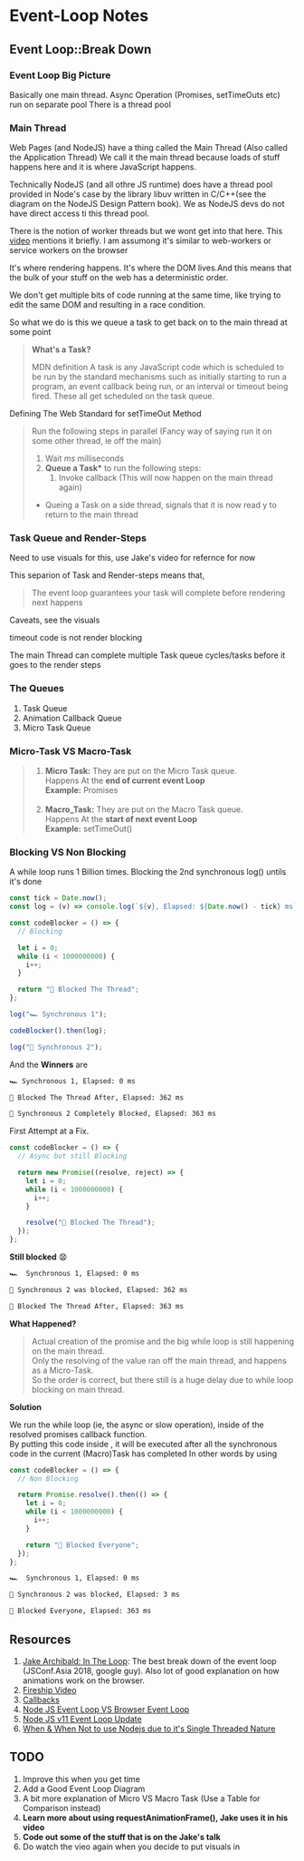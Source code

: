 # Event-Loop Notes

## **Event Loop::Break Down**

### **Event Loop Big Picture**

Basically one main thread. Async Operation (Promises, setTimeOuts etc) run on separate pool
There is a thread pool

### Main Thread

Web Pages (and NodeJS) have a thing called the Main Thread (Also called the Application Thread) We call it the main thread because loads of stuff happens here and it is where JavaScript happens.

Technically NodeJS (and all othre JS runtime) does have a thread pool provided in Node's case by the library libuv written in C/C++(see the diagram on the NodeJS Design Pattern book). We as NodeJS devs do not have direct access ti this thread pool.

There is the notion of worker threads but we wont get into that here. This [video](https://www.youtube.com/watch?v=UCd6LorxpkY&list=PLqq-6Pq4lTTa-d0iZg41U2RDqECol9C5B&index=6) mentions it briefly. I am assumong it's similar to web-workers or service workers on the browser

It's where rendering happens. It's where the DOM lives.And this means that the bulk of your stuff on the web has a deterministic order.

We don't get multiple bits of code running at the same time, like trying to edit the same DOM and resulting in a race condition.

So what we do is this we queue a task to get back on to the main thread at some point

> **What's a Task?**
>
> MDN definition
> A task is any JavaScript code which is scheduled to be run by the standard mechanisms such as initially starting to run a program, an event callback being run, or an interval or timeout being fired. These all get scheduled on the task queue.

Defining The Web Standard for setTimeOut Method

> Run the following steps in parallel (Fancy way of saying run it on some other thread, ie off the main)
>
> 1. Wait _ms_ milliseconds
> 2. **Queue a Task\*** to run the following steps:
>    1. Invoke callback (This will now happen on the main thread again)
>
> - Queing a Task on a side thread, signals that it is now read y to return to the main thread

### Task Queue and Render-Steps

Need to use visuals for this, use Jake's video for refernce for now

This separion of Task and Render-steps means that,

> The event loop guarantees your task will complete before rendering next happens

Caveats, see the visuals

timeout code is not render blocking

The main Thread can complete multiple Task queue cycles/tasks before it goes to the render steps

### The Queues

1. Task Queue
2. Animation Callback Queue
3. Micro Task Queue

### **Micro-Task VS Macro-Task**

> 1. **Micro Task:** They are put on the Micro Task queue. <br/> Happens At the **end of current event Loop** <br/> **Example:** Promises <br/><br/>
> 2. **Macro_Task:** They are put on the Macro Task queue. <br/> Happens At the **start of next event Loop** <br/> **Example:** setTimeOut()

### **Blocking VS Non Blocking**

A while loop runs 1 Billion times. Blocking the 2nd synchronous log() untils it's done

```javascript
const tick = Date.now();
const log = (v) => console.log(`${v}, Elapsed: ${Date.now() - tick} ms`);

const codeBlocker = () => {
  // Blocking

  let i = 0;
  while (i < 1000000000) {
    i++;
  }

  return "🐢 Blocked The Thread";
};

log("🏎️ Synchronous 1");

codeBlocker().then(log);

log("🥪 Synchronous 2");
```

And the **Winners** are

```bash
🏎️ Synchronous 1, Elapsed: 0 ms

🐢 Blocked The Thread After, Elapsed: 362 ms

🦥 Synchronous 2 Completely Blocked, Elapsed: 363 ms
```

First Attempt at a Fix.

```javascript
const codeBlocker = () => {
  // Async but still Blocking

  return new Promise((resolve, reject) => {
    let i = 0;
    while (i < 1000000000) {
      i++;
    }

    resolve("🐢 Blocked The Thread");
  });
};
```

**Still blocked** :anguished:

```bash
🏎️  Synchronous 1, Elapsed: 0 ms

🏃 Synchronous 2 was blocked, Elapsed: 362 ms

🐢 Blocked The Thread After, Elapsed: 363 ms
```

**What Happened?** <br/>

> Actual creation of the promise and the big while loop is still happening on the main thread. <br/>
> Only the resolving of the value ran off the main thread, and happens as a Micro-Task. <br/>
> So the order is correct, but there still is a huge delay due to while loop blocking on main thread.

**Solution**

We run the while loop (ie, the async or slow operation), inside of the resolved promises callback function. <br/>
By putting this code inside , it will be executed after all the synchronous code in the current (Macro)Task has completed
In other words by using

```javascript
const codeBlocker = () => {
  // Non Blocking

  return Promise.resolve().then(() => {
    let i = 0;
    while (i < 1000000000) {
      i++;
    }

    return "🐢 Blocked Everyone";
  });
};
```

```bash
🏎️  Synchronous 1, Elapsed: 0 ms

🏃 Synchronous 2 was blocked, Elapsed: 3 ms

🐢 Blocked Everyone, Elapsed: 363 ms
```

## Resources

1. [Jake Archibald: In The Loop](https://youtu.be/cCOL7MC4Pl0): The best break down of the event loop (JSConf.Asia 2018, google guy). Also lot of good explanation on how animations work on the browser.
2. [Fireship Video](https://youtu.be/vn3tm0quoqE)
3. [Callbacks](https://youtu.be/ueOG5uk7zo8)
4. [Node JS Event Loop VS Browser Event Loop](https://blog.insiderattack.net/javascript-event-loop-vs-node-js-event-loop-aea2b1b85f5c)
5. [Node JS v11 Event Loop Update](https://blog.insiderattack.net/new-changes-to-timers-and-microtasks-from-node-v11-0-0-and-above-68d112743eb3)
6. [When & When Not to use Nodejs due to it's Single Threaded Nature](https://www.youtube.com/watch?v=UCd6LorxpkY&list=PLqq-6Pq4lTTa-d0iZg41U2RDqECol9C5B&index=6)

## TODO

1. Improve this when you get time
2. Add a Good Event Loop Diagram
3. A bit more explanation of Micro VS Macro Task (Use a Table for Comparison instead)
4. **Learn more about using requestAnimationFrame(), Jake uses it in his video**
5. **Code out some of the stuff that is on the Jake's talk**
6. Do watch the vieo again when you decide to put visuals in

